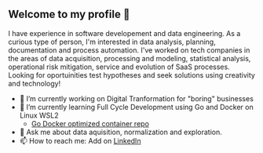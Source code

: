 ## Welcome to my profile 👋

  I have experience in software developement and data engineering. As a curious type of person, I'm interested in data analysis, planning, documentation and process automation.
  I've worked on tech companies in the areas of data acquisition, processing and modeling, statistical analysis, operational risk mitigation, service and evolution of SaaS processes. 
  Looking for oportuinities test hypotheses and seek solutions using creativity and technology!

- 🔭 I’m currently working on Digital Tranformation for "boring" businesses
- 🌱 I’m currently learning Full Cycle Development using Go and Docker on Linux WSL2
  - [Go Docker optimized container repo](https://github.com/IkeSalmonson/fullcycle3-go)   
- 💬 Ask me about data aquisition, normalization and exploration.
- 📫 How to reach me: Add on [LinkedIn](https://www.linkedin.com/in/luiz-henrique-salmonson/)


<!--
**IkeSalmonson/IkeSalmonson** is a ✨ _special_ ✨ repository because its `README.md` (this file) appears on your GitHub profile.

Here are some ideas to get you started:

- 🔭 I’m currently working on ...
- 🌱 I’m currently learning ...
- 👯 I’m looking to collaborate on ...
- 🤔 I’m looking for help with ...
- 💬 Ask me about ...
- 📫 How to reach me: ...
- 😄 Pronouns: ...
- ⚡ Fun fact: ...
-->
